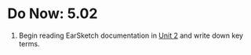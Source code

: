 # Do Now: 5.02

1. Begin reading EarSketch documentation in [Unit 2](http://earsketch.gatech.edu/category/unit-2) and write down key terms.  